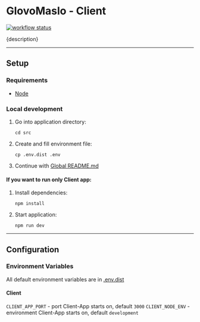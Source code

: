 # GlovoMaslo - Client

[![workflow status](https://github.com/KISiM-AGH/projekt-zaliczeniowy-maselniczka/actions/workflows/client-app.yml/badge.svg)](https://github.com/KISiM-AGH/projekt-zaliczeniowy-maselniczka/tree/master/src/client-app)

{description}

---

## Setup

### Requirements
* [Node](https://nodejs.org/en)

### Local development
1. Go into application directory:
   ```shell
   cd src
   ```
2. Create and fill environment file:
   ```shell
   cp .env.dist .env
   ```
3. Continue with [Global README.md](../../README.md)

#### If you want to run only Client app:
1. Install dependencies:
   ```shell
   npm install
   ```
2. Start application:
   ```shell
   npm run dev
   ```

---

## Configuration

### Environment Variables

All default environment variables are in [.env.dist](src/.env.dist)

#### Client

`CLIENT_APP_PORT` - port Client-App starts on, default `3000`
`CLIENT_NODE_ENV` - environment Client-App starts on, default `development`
